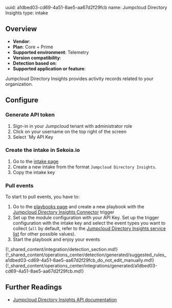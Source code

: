 uuid: a1dbed03-cd69-4a51-8ae5-aa67d2f29fcb
name: Jumpcloud Directory Insights
type: intake


## Overview
- **Vendor**:
- **Plan**: Core + Prime
- **Supported environment**: Telemetry
- **Version compatibility**:
- **Detection based on**:
- **Supported application or feature**:

Jumpcloud Directory Insights provides activity records related to your organization.




## Configure

### Generate API token

1. Sign-in in your Jumpcloud tenant with administrator role
2. Click on your username on the top right of the screen 
3. Select `My API Key

### Create the intake in Sekoia.io

1. Go to the [intake page](https://app.sekoia.io/operations/intakes) 
2. Create a new intake from the format `Jumpcloud Directory Insights`. 
3. Copy the intake key

### Pull events

To start to pull events, you have to:

1. Go to the [playbooks page](https://app.sekoia.io/operations/playbooks) and create a new playbook with the [Jumpcloud Directory Insights Connector](../../../automate/library/jumpcloud-directory-insights.md) trigger
2. Set up the module configuration with your API Key. Set up the trigger configuration with the intake key and select the event types you want to collect (`all` by default, refer to the [Jumpcloud Directory Insights service list](https://docs.jumpcloud.com/api/insights/directory/1.0/index.html#section/Using-the-Directory-Insights-API/JSON-POST-Request-Body) for other possible values).
3. Start the playbook and enjoy your events


{!_shared_content/integration/detection_section.md!}
{!_shared_content/operations_center/detection/generated/suggested_rules_a1dbed03-cd69-4a51-8ae5-aa67d2f29fcb_do_not_edit_manually.md!}
{!_shared_content/operations_center/integrations/generated/a1dbed03-cd69-4a51-8ae5-aa67d2f29fcb.md!}

## Further Readings

- [Jumpcloud Directory Insights API documentation](https://docs.jumpcloud.com/api/insights/directory/1.0/index.html)
